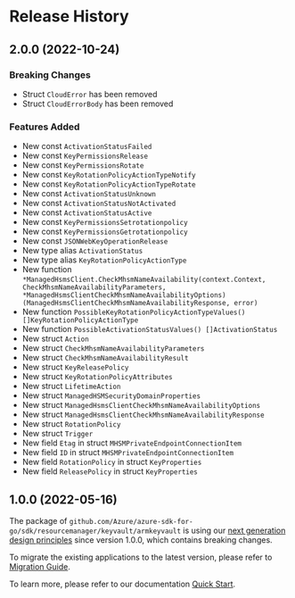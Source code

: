 # Release History

## 2.0.0 (2022-10-24)
### Breaking Changes

- Struct `CloudError` has been removed
- Struct `CloudErrorBody` has been removed

### Features Added

- New const `ActivationStatusFailed`
- New const `KeyPermissionsRelease`
- New const `KeyPermissionsRotate`
- New const `KeyRotationPolicyActionTypeNotify`
- New const `KeyRotationPolicyActionTypeRotate`
- New const `ActivationStatusUnknown`
- New const `ActivationStatusNotActivated`
- New const `ActivationStatusActive`
- New const `KeyPermissionsSetrotationpolicy`
- New const `KeyPermissionsGetrotationpolicy`
- New const `JSONWebKeyOperationRelease`
- New type alias `ActivationStatus`
- New type alias `KeyRotationPolicyActionType`
- New function `*ManagedHsmsClient.CheckMhsmNameAvailability(context.Context, CheckMhsmNameAvailabilityParameters, *ManagedHsmsClientCheckMhsmNameAvailabilityOptions) (ManagedHsmsClientCheckMhsmNameAvailabilityResponse, error)`
- New function `PossibleKeyRotationPolicyActionTypeValues() []KeyRotationPolicyActionType`
- New function `PossibleActivationStatusValues() []ActivationStatus`
- New struct `Action`
- New struct `CheckMhsmNameAvailabilityParameters`
- New struct `CheckMhsmNameAvailabilityResult`
- New struct `KeyReleasePolicy`
- New struct `KeyRotationPolicyAttributes`
- New struct `LifetimeAction`
- New struct `ManagedHSMSecurityDomainProperties`
- New struct `ManagedHsmsClientCheckMhsmNameAvailabilityOptions`
- New struct `ManagedHsmsClientCheckMhsmNameAvailabilityResponse`
- New struct `RotationPolicy`
- New struct `Trigger`
- New field `Etag` in struct `MHSMPrivateEndpointConnectionItem`
- New field `ID` in struct `MHSMPrivateEndpointConnectionItem`
- New field `RotationPolicy` in struct `KeyProperties`
- New field `ReleasePolicy` in struct `KeyProperties`


## 1.0.0 (2022-05-16)

The package of `github.com/Azure/azure-sdk-for-go/sdk/resourcemanager/keyvault/armkeyvault` is using our [next generation design principles](https://azure.github.io/azure-sdk/general_introduction.html) since version 1.0.0, which contains breaking changes.

To migrate the existing applications to the latest version, please refer to [Migration Guide](https://aka.ms/azsdk/go/mgmt/migration).

To learn more, please refer to our documentation [Quick Start](https://aka.ms/azsdk/go/mgmt).